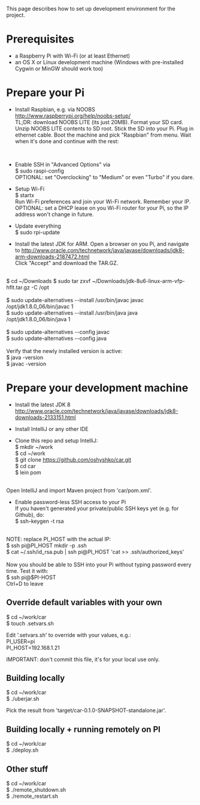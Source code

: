 This page describes how to set up development environment for the project.

Prerequisites
=============
- a Raspberry Pi with Wi-Fi (or at least Ethernet)
- an OS X or Linux development machine (Windows with pre-installed Cygwin or MinGW should work too)


Prepare your Pi
===============
- Install Raspbian, e.g. via NOOBS http://www.raspberrypi.org/help/noobs-setup/<br>
TL;DR: download NOOBS LITE (its just 20MB).
Format your SD card.
Unzip NOOBS LITE contents to SD root.
Stick the SD into your Pi.
Plug in ethernet cable.
Boot the machine and pick "Raspbian" from menu.
Wait when it's done and continue with the rest:
<br>

- Enable SSH in "Advanced Options" via<br>
$ sudo raspi-config<br>
OPTIONAL: set "Overclocking" to "Medium" or even "Turbo" if you dare.

- Setup Wi-Fi<br>
$ startx<br>
Run Wi-Fi preferences and join your Wi-Fi network. Remember your IP.<br>
OPTIONAL: set a DHCP lease on you Wi-Fi router for your Pi, so the IP address won't change in future.

- Update everything<br>
$ sudo rpi-update

- Install the latest JDK for ARM. Open a browser on you Pi, and navigate to
http://www.oracle.com/technetwork/java/javase/downloads/jdk8-arm-downloads-2187472.html<br>
Click "Accept" and download the TAR.GZ.<br> 
<br>
$ cd ~/Downloads
$ sudo tar zxvf ~/Downloads/jdk-8u6-linux-arm-vfp-hflt.tar.gz -C /opt<br>
<br>
$ sudo update-alternatives --install /usr/bin/javac javac /opt/jdk1.8.0_06/bin/javac 1<br>
$ sudo update-alternatives --install /usr/bin/java java /opt/jdk1.8.0_06/bin/java 1<br>
<br>
$ sudo update-alternatives --config javac<br>
$ sudo update-alternatives --config java<br>
<br>
Verify that the newly installed version is active:<br>
$ java -version<br>
$ javac -version


Prepare your development machine
================================
- Install the latest JDK 8 http://www.oracle.com/technetwork/java/javase/downloads/jdk8-downloads-2133151.html
- Install IntelliJ or any other IDE

- Clone this repo and setup IntelliJ:<br>
$ mkdir ~/work<br>
$ cd ~/work<br>
$ git clone https://github.com/oshyshko/car.git<br>
$ cd car<br>
$ lein pom
<br>
Open IntelliJ and import Maven project from 'car/pom.xml'.

- Enable password-less SSH access to your Pi<br>
If you haven't generated your private/public SSH keys yet (e.g. for Github), do:<br>
$ ssh-keygen -t rsa<br>
<br>
NOTE: replace PI_HOST with the actual IP:
<br>
$ ssh pi@PI_HOST mkdir -p .ssh<br>
$ cat ~/.ssh/id_rsa.pub | ssh pi@PI_HOST 'cat >> .ssh/authorized_keys'<br>
<br>
Now you should be able to SSH into your Pi without typing password every time. Test it with:<br>
$ ssh pi@$PI-HOST<br>
Ctrl+D to leave


Override default variables with your own
----------------------------------------
$ cd ~/work/car<br>
$ touch .setvars.sh

Edit '.setvars.sh' to override with your values, e.g.:<br>
PI_USER=pi<br>
PI_HOST=192.168.1.21

IMPORTANT: don't commit this file, it's for your local use only.


Building locally
----------------
$ cd ~/work/car<br>
$ ./uberjar.sh

Pick the result from 'target/car-0.1.0-SNAPSHOT-standalone.jar'.


Building locally + running remotely on PI
-----------------------------------------
$ cd ~/work/car<br>
$ ./deploy.sh
<br>


Other stuff
-----------
$ cd ~/work/car<br>
$ ./remote_shutdown.sh<br>
$ ./remote_restart.sh
